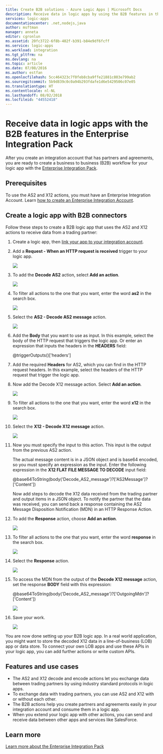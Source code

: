 ```yaml
---
title: Create B2B solutions - Azure Logic Apps | Microsoft Docs
description: Receive data in logic apps by using the B2B features in the Enterprise Integration Pack
services: logic-apps
documentationcenter: .net,nodejs,java
author: msftman
manager: anneta
editor: cgronlun
ms.assetid: 20fc3722-6f8b-402f-b391-b84e9df6fcff
ms.service: logic-apps
ms.workload: integration
ms.tgt_pltfrm: na
ms.devlang: na
ms.topic: article
ms.date: 07/08/2016
ms.author: estfan
ms.openlocfilehash: 5cc464323c7f0feb8cba9ffe21881c803e799ab2
ms.sourcegitcommit: 5b9d839c0c0a94b293fdafe1d6e5429506c07e05
ms.translationtype: HT
ms.contentlocale: nl-NL
ms.lasthandoff: 08/02/2018
ms.locfileid: "44552418"
---
```

# <a name="receive-data-in-logic-apps-with-the-b2b-features-in-the-enterprise-integration-pack"></a>Receive data in logic apps with the B2B features in the Enterprise Integration Pack

After you create an integration account that has partners and agreements, you are ready to create a business to business (B2B) workflow for your logic app with the [Enterprise Integration Pack](logic-apps-enterprise-integration-overview.md).

## <a name="prerequisites"></a>Prerequisites

To use the AS2 and X12 actions, you must have an Enterprise Integration Account. Learn [how to create an Enterprise Integration Account](../logic-apps/logic-apps-enterprise-integration-accounts.md).

## <a name="create-a-logic-app-with-b2b-connectors"></a>Create a logic app with B2B connectors

Follow these steps to create a B2B logic app that uses the AS2 and X12 actions to receive data from a trading partner:

1. Create a logic app, then [link your app to your integration account](../logic-apps/logic-apps-enterprise-integration-accounts.md).

2. Add a **Request - When an HTTP request is received** trigger to your logic app.

    ![](https://docstestmedia1.blob.core.windows.net/azure-media/articles/logic-apps/media/logic-apps-enterprise-integration-b2b/flatfile-1.png)

3. To add the **Decode AS2** action, select **Add an action**.

    ![](https://docstestmedia1.blob.core.windows.net/azure-media/articles/logic-apps/media/logic-apps-enterprise-integration-b2b/transform-2.png)

4. To filter all actions to the one that you want, enter the word **as2** in the search box.

    ![](https://docstestmedia1.blob.core.windows.net/azure-media/articles/logic-apps/media/logic-apps-enterprise-integration-b2b/b2b-5.png)

5. Select the **AS2 - Decode AS2 message** action.

    ![](https://docstestmedia1.blob.core.windows.net/azure-media/articles/logic-apps/media/logic-apps-enterprise-integration-b2b/b2b-6.png)

6. Add the **Body** that you want to use as input. In this example, select the body of the HTTP request that triggers the logic app. Or enter an expression that inputs the headers in the **HEADERS** field:

    @triggerOutputs()['headers']

7. Add the required **Headers** for AS2, which you can find in the HTTP request headers. In this example, select the headers of the HTTP request that trigger the logic app.

8. Now add the Decode X12 message action. Select **Add an action**.

    ![](https://docstestmedia1.blob.core.windows.net/azure-media/articles/logic-apps/media/logic-apps-enterprise-integration-b2b/b2b-9.png)

9. To filter all actions to the one that you want, enter the word **x12** in the search box.

    ![](https://docstestmedia1.blob.core.windows.net/azure-media/articles/logic-apps/media/logic-apps-enterprise-integration-b2b/b2b-10.png)

10. Select the **X12 - Decode X12 message** action.

    ![](https://docstestmedia1.blob.core.windows.net/azure-media/articles/logic-apps/media/logic-apps-enterprise-integration-b2b/b2b-as2message.png)

11. Now you must specify the input to this action. This input is the output from the previous AS2 action.

    The actual message content is in a JSON object and is base64 encoded, so you must specify an expression as the input. 
    Enter the following expression in the **X12 FLAT FILE MESSAGE TO DECODE** input field:
    
    @base64ToString(body('Decode_AS2_message')?['AS2Message']?['Content'])

    Now add steps to decode the X12 data received from the trading partner and output items in a JSON object. 
    To notify the partner that the data was received, you can send back a response containing the AS2 Message Disposition Notification (MDN) in an HTTP Response Action.

12. To add the **Response** action, choose **Add an action**.

    ![](https://docstestmedia1.blob.core.windows.net/azure-media/articles/logic-apps/media/logic-apps-enterprise-integration-b2b/b2b-14.png)

13. To filter all actions to the one that you want, enter the word **response** in the search box.

    ![](https://docstestmedia1.blob.core.windows.net/azure-media/articles/logic-apps/media/logic-apps-enterprise-integration-b2b/b2b-15.png)

14. Select the **Response** action.

    ![](https://docstestmedia1.blob.core.windows.net/azure-media/articles/logic-apps/media/logic-apps-enterprise-integration-b2b/b2b-16.png)

15. To access the MDN from the output of the **Decode X12 message** action, set the response **BODY** field with this expression:

    @base64ToString(body('Decode_AS2_message')?['OutgoingMdn']?['Content'])

    ![](https://docstestmedia1.blob.core.windows.net/azure-media/articles/logic-apps/media/logic-apps-enterprise-integration-b2b/b2b-17.png)  

16. Save your work.

    ![](https://docstestmedia1.blob.core.windows.net/azure-media/articles/logic-apps/media/logic-apps-enterprise-integration-b2b/transform-5.png)  

You are now done setting up your B2B logic app. In a real world application, you might want to store the decoded X12 data in a line-of-business (LOB) app or data store. To connect your own LOB apps and use these APIs in your logic app, you can add further actions or write custom APIs.

## <a name="features-and-use-cases"></a>Features and use cases

* The AS2 and X12 decode and encode actions let you exchange data between trading partners by using industry standard protocols in logic apps.
* To exchange data with trading partners, you can use AS2 and X12 with or without each other.
* The B2B actions help you create partners and agreements easily in your integration account and consume them in a logic app.
* When you extend your logic app with other actions, you can send and receive data between other apps and services like SalesForce.

## <a name="learn-more"></a>Learn more
[Learn more about the Enterprise Integration Pack](logic-apps-enterprise-integration-overview.md)












